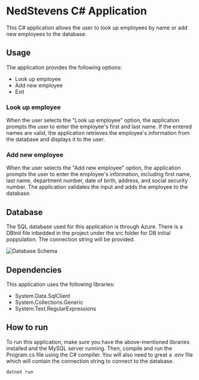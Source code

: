 # NedStevens C# Application
This C# application allows the user to look up employees by name or add new employees to the database.

## Usage
The application provides the following options:

- Look up employee
- Add new employee
- Exit
### Look up employee
When the user selects the "Look up employee" option, the application prompts the user to enter the employee's first and last name. If the entered names are valid, the application retrieves the employee's information from the database and displays it to the user.

### Add new employee
When the user selects the "Add new employee" option, the application prompts the user to enter the employee's information, including first name, last name, department number, date of birth, address, and social security number. The application validates the input and adds the employee to the database.

## Database

The SQL database used for this application is through Azure. There is a DBInit file inbedded in the project under the src folder for DB initial poppulation.
The connection string will be provided.

![Database Schema](img/dbsc.jpg)

## Dependencies
This application uses the following libraries:

- System.Data.SqlClient
- System.Collections.Generic
- System.Text.RegularExpressions

## How to run
To run this application, make sure you have the above-mentioned libraries installed and the MySQL server running. Then, compile and run the Program.cs file using the C# compiler.
You will also need to great a .env file which will contain the connection string to connect to the database.
```
dotnet run
```
